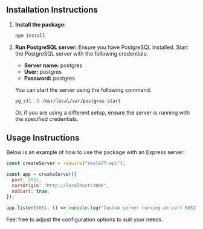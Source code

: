 ## Installation Instructions

1. **Install the package:**
    ```sh
    npm install
    ```

2. **Run PostgreSQL server:**
    Ensure you have PostgreSQL installed. Start the PostgreSQL server with the following credentials:
    - **Server name:** postgres
    - **User:** postgres
    - **Password:** postgres

    You can start the server using the following command:
    ```sh
    pg_ctl -D /usr/local/var/postgres start
    ```
    
    Or, if you are using a different setup, ensure the server is running with the specified credentials.

## Usage Instructions

Below is an example of how to use the package with an Express server:

```js
const createServer = require("skola77-api");

const app = createServer({
  port: 5051,
  corsOrigin: "http://localhost:3000",
  noStart: true, 
});

app.listen(5051, () => console.log("Custom server running on port 5051"));
```

Feel free to adjust the configuration options to suit your needs.